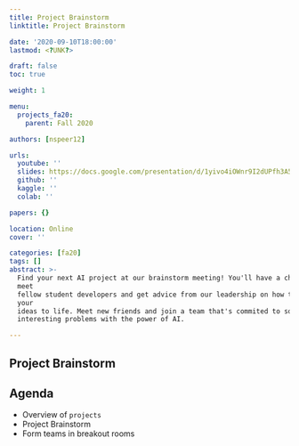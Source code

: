 ```yaml
---
title: Project Brainstorm
linktitle: Project Brainstorm

date: '2020-09-10T18:00:00'
lastmod: <?UNK?>

draft: false
toc: true

weight: 1

menu:
  projects_fa20:
    parent: Fall 2020

authors: [nspeer12]

urls:
  youtube: ''
  slides: https://docs.google.com/presentation/d/1yivo4iOWnr9I2dUPfh3A5o4ryLAyFZnd9wFIRC-JtwA
  github: ''
  kaggle: ''
  colab: ''

papers: {}

location: Online
cover: ''

categories: [fa20]
tags: []
abstract: >-
  Find your next AI project at our brainstorm meeting! You'll have a chance to
  meet
  fellow student developers and get advice from our leadership on how to bring
  your
  ideas to life. Meet new friends and join a team that's commited to solving
  interesting problems with the power of AI.

---
```


## Project Brainstorm

## Agenda
- Overview of `projects`
- Project Brainstorm
- Form teams in breakout rooms

